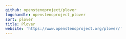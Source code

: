 ```yaml
---
github: openstenoproject/plover
logohandle: openstenoproject_plover
sort: plover
title: Plover
website: 'https://www.openstenoproject.org/plover/'
---
```

